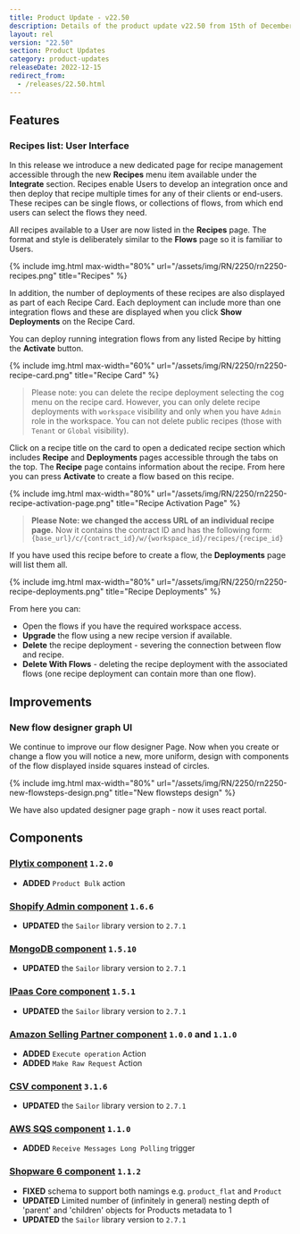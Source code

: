 ```yaml
---
title: Product Update - v22.50
description: Details of the product update v22.50 from 15th of December 2022.
layout: rel
version: "22.50"
section: Product Updates
category: product-updates
releaseDate: 2022-12-15
redirect_from:
  - /releases/22.50.html
---
```


## Features

### Recipes list: User Interface

In this release we introduce a new dedicated page for recipe management accessible
through the new **Recipes** menu item available under the **Integrate** section.
Recipes enable Users to develop an integration once and then deploy that recipe
multiple times for any of their clients or end-users. These recipes can be single
flows, or collections of flows, from which end users can select the flows they need.

All recipes available to a User are now listed in the **Recipes** page. The format
and style is deliberately similar to the **Flows** page so it is familiar to Users.


{% include img.html max-width="80%" url="/assets/img/RN/2250/rn2250-recipes.png" title="Recipes" %}

In addition, the number of deployments of these recipes are also displayed as part
of each Recipe Card. Each deployment can include more than one integration flows and
these are displayed when you click **Show Deployments** on the Recipe Card.

You can deploy running integration flows from any listed Recipe by hitting the
**Activate** button.

{% include img.html max-width="60%" url="/assets/img/RN/2250/rn2250-recipe-card.png" title="Recipe Card" %}

> Please note: you can delete the recipe deployment selecting the cog menu on
> the recipe card. However, you can only delete recipe deployments with `workspace`
> visibility and only when you have `Admin` role in the workspace. You can not
> delete public recipes (those with `Tenant` or `Global` visibility).

Click on a recipe title on the card to open a dedicated recipe section
which includes **Recipe** and **Deployments** pages accessible through the tabs on
the top. The **Recipe** page contains information about the recipe. From here you
can press **Activate** to create a flow based on this recipe.

{% include img.html max-width="80%" url="/assets/img/RN/2250/rn2250-recipe-activation-page.png" title="Recipe Activation Page" %}

> **Please Note: we changed the access URL of an individual recipe page.** Now it
> contains the contract ID and has the following form:
> `{base_url}/c/{contract_id}/w/{workspace_id}/recipes/{recipe_id}`

If you have used this recipe before to create a flow, the **Deployments** page will
list them all.

{% include img.html max-width="80%" url="/assets/img/RN/2250/rn2250-recipe-deployments.png" title="Recipe Deployments" %}

From here you can:
*   Open the flows if you have the required workspace access.
*   **Upgrade** the flow using a new recipe version if available.
*   **Delete** the recipe deployment - severing the connection between flow and recipe.
*   **Delete With Flows** - deleting the recipe deployment with the associated flows (one recipe deployment can contain more than one flow).

## Improvements

### New flow designer graph UI

We continue to improve our flow designer Page. Now when you create or change a flow
you will notice a new, more uniform, design with components of the flow displayed
inside squares instead of circles.

{% include img.html max-width="80%" url="/assets/img/RN/2250/rn2250-new-flowsteps-design.png" title="New flowsteps design" %}

We have also updated designer page graph - now it uses react portal.


## Components

### [Plytix component](/components/plytix/) `1.2.0`

*   **ADDED** `Product Bulk` action

### [Shopify Admin component](/components/shopify/) `1.6.6`

*   **UPDATED** the `Sailor` library version to `2.7.1`

### [MongoDB component](/components/mongodb/) `1.5.10`

*   **UPDATED** the `Sailor` library version to `2.7.1`

### [IPaas Core component](/components/ipaas-core/) `1.5.1`

*   **UPDATED** the `Sailor` library version to `2.7.1`

### [Amazon Selling Partner component](/components/amazon-selling-partner-api/) `1.0.0` and `1.1.0`

*   **ADDED** `Execute operation` Action
*   **ADDED** `Make Raw Request` Action

### [CSV component](/components/csv/) `3.1.6`

*   **UPDATED** the `Sailor` library version to `2.7.1`

### [AWS SQS component](/components/aws-sqs/) `1.1.0`

*   **ADDED** `Receive Messages Long Polling` trigger

### [Shopware 6 component](/components/shopware-6/) `1.1.2`

*   **FIXED** schema to support both namings e.g. `product_flat` and `Product`
*   **UPDATED** Limited number of (infinitely in general) nesting depth of 'parent' and 'children' objects for Products metadata to 1
*   **UPDATED** the `Sailor` library version to `2.7.1`
